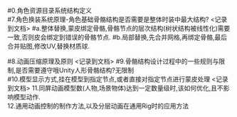 #0.角色资源目录系统结构定义                                   
#7.角色换装系统原理-角色基础骨骼结构是否需要是整体时装中最大结构?                 <记录到文档>
#a.整体替换,蒙皮绑定骨骼,骨骼节点的层次结构(树状结构被线性化)需要一致,否则皮会绑定到错误的骨骼节点.
#b.局部替换,先合并网格,再绑定骨骼,最后合并贴图,修改UV,替换材质球.  

#8.动画压缩原理及原则                                                         <记录到文档>
#9.骨骼结构设计过程中的一些规则与限制,是否需要遵守哦Unity人形骨骼结构?无限制             
#10.模型显示方式,挂在模型到指定节点,或者直接对指定节点进行蒙皮处理                <记录到文档>
11.同屏动画模型数(人物,场景物体)达到一定数量级时,该如何优化,且不影响模型动作.    
12.通用动画控制的制作方法,以及分层动画在通用Rig时的应用方法                   


